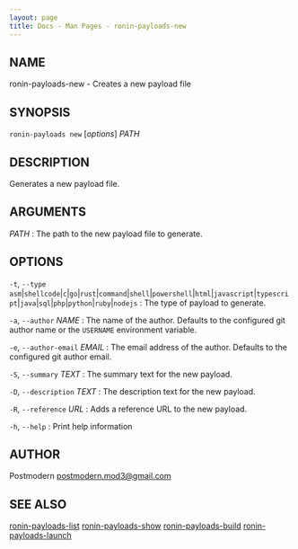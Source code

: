 ```yaml
---
layout: page
title: Docs - Man Pages - ronin-payloads-new
---
```


## NAME

ronin-payloads-new - Creates a new payload file

## SYNOPSIS

`ronin-payloads new` [*options*] *PATH*

## DESCRIPTION

Generates a new payload file.

## ARGUMENTS

*PATH*
: The path to the new payload file to generate.

## OPTIONS

`-t`, `--type` `asm`\|`shellcode`\|`c`\|`go`\|`rust`\|`command`\|`shell`\|`powershell`\|`html`\|`javascript`\|`typescript`\|`java`\|`sql`\|`php`\|`python`\|`ruby`\|`nodejs`
: The type of payload to generate.

`-a`, `--author` *NAME*
: The name of the author. Defaults to the configured git author name or the
  `USERNAME` environment variable.

`-e`, `--author-email` *EMAIL*
: The email address of the author. Defaults to the configured git author email.

`-S`, `--summary` *TEXT*
: The summary text for the new payload.

`-D`, `--description` *TEXT*
: The description text for the new payload.

`-R`, `--reference` *URL*
: Adds a reference URL to the new payload.

`-h`, `--help`
: Print help information

## AUTHOR

Postmodern <postmodern.mod3@gmail.com>

## SEE ALSO

[ronin-payloads-list](ronin-payloads-list.1.html) [ronin-payloads-show](ronin-payloads-show.1.html) [ronin-payloads-build](ronin-payloads-build.1.html) [ronin-payloads-launch](ronin-payloads-launch.1.html)

